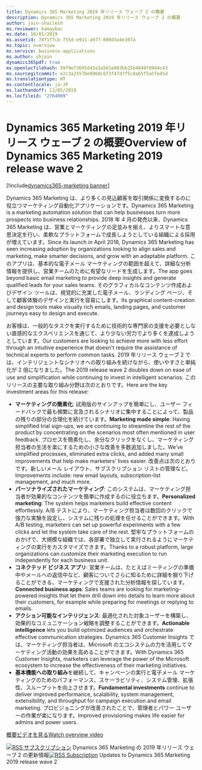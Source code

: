 ```yaml
---
title: Dynamics 365 Marketing 2019 年リリース ウェーブ 2 の概要
description: Dynamics 365 Marketing 2019 年リリース ウェーブ 2 の概要
author: jain-shailesh
ms.reviewer: kamaybac
ms.date: 10/01/2019
ms.assetid: 78f1f7cb-755d-e911-a977-000d3a4e307a
ms.topic: overview
ms.service: business-applications
ms.author: shjain
dynamics365pdf: true
ms.openlocfilehash: 59f9ef3695d43a3a561e083bb25b4849f8944c43
ms.sourcegitcommit: e2c3a2557be0960c6f3f47d7f5c8a65f5a5fe45d
ms.translationtype: HT
ms.contentlocale: ja-JP
ms.lasthandoff: 11/05/2019
ms.locfileid: "2764969"
---
```

# <a name="overview-of-dynamics-365-marketing-2019-release-wave-2"></a><span data-ttu-id="4870f-103">Dynamics 365 Marketing 2019 年リリース ウェーブ 2 の概要</span><span class="sxs-lookup"><span data-stu-id="4870f-103">Overview of Dynamics 365 Marketing 2019 release wave 2</span></span>
[!include[dynamics365-marketing banner](../includes/dynamics365-marketing.md)]

<!--overview start-->
<span data-ttu-id="4870f-104">Dynamics 365 Marketing は、より多くの見込顧客を取引関係に変換するのに役立つマーケティング自動化アプリケーションです。</span><span class="sxs-lookup"><span data-stu-id="4870f-104">Dynamics 365 Marketing is a marketing automation solution that can help businesses turn more prospects into business relationships.</span></span> <span data-ttu-id="4870f-105">2018 年 4 月の発売以来、Dynamics 365 Marketing は、営業とマーケティングの足並みを揃え、よりスマートな意思決定を行い、柔軟なプラットフォームで成長しようとしている組織による採用が増えています。</span><span class="sxs-lookup"><span data-stu-id="4870f-105">Since its launch in April 2018, Dynamics 365 Marketing has seen increasing adoption by organizations looking to align sales and marketing, make smarter decisions, and grow with an adaptable platform.</span></span> <span data-ttu-id="4870f-106">このアプリは、基本的な電子メール マーケティングの範囲を超えて、詳細な分析情報を提供し、営業チームのために有望なリードを生成します。</span><span class="sxs-lookup"><span data-stu-id="4870f-106">The app goes beyond basic email marketing to provide deep insights and generate qualified leads for your sales teams.</span></span> <span data-ttu-id="4870f-107">そのグラフィカルなコンテンツ作成およびデザイン ツールは、視覚的に充実した電子メール、ランディング ページ、そして顧客体験のデザインと実行を容易にします。</span><span class="sxs-lookup"><span data-stu-id="4870f-107">Its graphical content-creation and design tools make visually rich emails, landing pages, and customer journeys easy to design and execute.</span></span>

<span data-ttu-id="4870f-108">お客様は、一般的なタスクを実行するために技術的な専門家の支援を必要としない直感的なエクスペリエンスを通じて、より少ない労力でより多くを達成しようとしています。</span><span class="sxs-lookup"><span data-stu-id="4870f-108">Our customers are looking to achieve more with less effort through an intuitive experience that doesn't require the assistance of technical experts to perform common tasks.</span></span> <span data-ttu-id="4870f-109">2019 年リリース ウェーブ 2 では、インテリジェントなシナリオへの取り組みを続けながら、使いやすさと単純化が 2 倍になりました。</span><span class="sxs-lookup"><span data-stu-id="4870f-109">The 2019 release wave 2 doubles down on ease of use and simplification while continuing to invest in intelligent scenarios.</span></span> <span data-ttu-id="4870f-110">このリリースの主要な取り組み分野は次のとおりです。</span><span class="sxs-lookup"><span data-stu-id="4870f-110">Here are the key investment areas for this release:</span></span>

- <span data-ttu-id="4870f-111">**マーケティングの簡素化**: 試用版のサインアップを簡単にし、ユーザー フィードバックで最も頻繁に言及されるシナリオに集中することによって、製品の残りの部分の合理化を続けています。</span><span class="sxs-lookup"><span data-stu-id="4870f-111">**Marketing made simple**: Having simplified trial sign-ups, we are continuing to streamline the rest of the product by concentrating on the scenarios most often mentioned in user feedback.</span></span> <span data-ttu-id="4870f-112">プロセスを簡素化し、余分なクリックをなくし、マーケティング担当者の生活を楽にするための小さな改善を多数追加しました。</span><span class="sxs-lookup"><span data-stu-id="4870f-112">We’ve simplified processes, eliminated extra clicks, and added many small improvements that help make marketers’ lives easier.</span></span> <span data-ttu-id="4870f-113">改善点は次のとおりです。新しいメール レイアウト、サブスクリプション リストの管理など。</span><span class="sxs-lookup"><span data-stu-id="4870f-113">Improvements include: new email layouts, subscription-list management, and much more.</span></span>  
- <span data-ttu-id="4870f-114">**パーソナライズされたマーケティング**: このシステムは、マーケティング担当者が効果的なコンテンツを簡単に作成するのに役立ちます。</span><span class="sxs-lookup"><span data-stu-id="4870f-114">**Personalized marketing**: The system helps marketers build effective content effortlessly.</span></span> <span data-ttu-id="4870f-115">A/B テストにより、マーケティング担当者は数回のクリックで強力な実験を設定し、システムに残りの処理を任せることができます。</span><span class="sxs-lookup"><span data-stu-id="4870f-115">With A/B testing, marketers can set up powerful experiments with a few clicks and let the system take care of the rest.</span></span> <span data-ttu-id="4870f-116">堅牢なプラットフォームのおかげで、大規模な組織では、各部署で独立して実行されるようにマーケティングの実行をカスタマイズできます。</span><span class="sxs-lookup"><span data-stu-id="4870f-116">Thanks to a robust platform, large organizations can customize their marketing execution to run independently for each business unit.</span></span>
- <span data-ttu-id="4870f-117">**コネクテッド ビジネス アプリ**: 営業チームは、たとえばミーティングの準備中やメールへの返信中など、顧客についてさらに知るために詳細を掘り下げることができる、マーケティングで支援された分析情報を探しています。</span><span class="sxs-lookup"><span data-stu-id="4870f-117">**Connected business apps**: Sales teams are looking for marketing-powered insights that let them drill down into details to learn more about their customers, for example while preparing for meetings or replying to emails.</span></span>
- <span data-ttu-id="4870f-118">**アクション可能なインテリジェンス**: 最適化された対象ユーザーを構築し、効果的なコミュニケーション戦略を調整することができます。</span><span class="sxs-lookup"><span data-stu-id="4870f-118">**Actionable intelligence** lets you build optimized audiences and orchestrate effective communication strategies.</span></span> <span data-ttu-id="4870f-119">Dynamics 365 Customer Insights では、マーケティング担当者は、Microsoft のエコシステムの力を活用してマーケティング活動の効果を高めることができます。</span><span class="sxs-lookup"><span data-stu-id="4870f-119">With Dynamics 365 Customer Insights, marketers can leverage the power of the Microsoft ecosystem to increase the effectiveness of their marketing initiatives.</span></span> 
- <span data-ttu-id="4870f-120">**基本機能への取り組み**を継続して、キャンペーンの実行と電子メール マーケティングのためのパフォーマンス、スケーラビリティ、システム管理、拡張性、スループットを向上させます。</span><span class="sxs-lookup"><span data-stu-id="4870f-120">**Fundamental investments** continue to deliver improved performance, scalability, system management, extensibility, and throughput for campaign execution and email marketing.</span></span> <span data-ttu-id="4870f-121">プロビジョニングが改善されたことで、管理者とパワー ユーザーの作業が楽になります。</span><span class="sxs-lookup"><span data-stu-id="4870f-121">Improved provisioning makes life easier for admins and power users.</span></span>

[<span data-ttu-id="4870f-122">概要ビデオを見る</span><span class="sxs-lookup"><span data-stu-id="4870f-122">Watch overview video</span></span>](https://aka.ms/ROGM19RW2ROV)

<span data-ttu-id="4870f-123">[![RSS サブスクリプション](/dynamics365-release-plan/media/feed-icon.png "RSS サブスクリプション")](https://docs.microsoft.com/api/search/rss?locale=en-us&$filter=scopes%2Fany(t%3A%20t%20eq%20%27\dynamics365-marketing-192%27)) Dynamics 365 Marketing の 2019 年リリース ウェーブ 2 の更新情報</span><span class="sxs-lookup"><span data-stu-id="4870f-123">[![RSS Subscription](/dynamics365-release-plan/media/feed-icon.png "RSS Subscription")](https://docs.microsoft.com/api/search/rss?locale=en-us&$filter=scopes%2Fany(t%3A%20t%20eq%20%27\dynamics365-marketing-192%27)) Updates to Dynamics 365 Marketing 2019 release wave 2</span></span>
<!--overview end-->